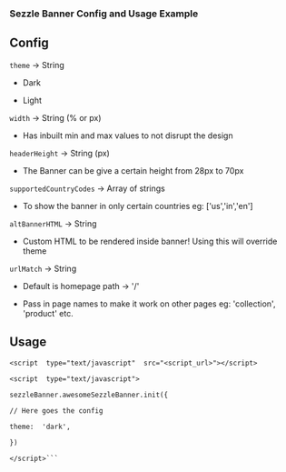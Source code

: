 ### Sezzle Banner Config and Usage Example

## Config
`theme` -> String

* Dark

* Light

  

`width` -> String (% or px)

* Has inbuilt min and max values to not disrupt the design

  

`headerHeight` -> String (px)

* The Banner can be give a certain height from 28px to 70px

  

`supportedCountryCodes` -> Array of strings

* To show the banner in only certain countries eg: ['us','in','en']

  

`altBannerHTML` -> String

* Custom HTML to be rendered inside banner! Using this will override theme

  

`urlMatch` -> String

* Default is homepage path -> '/'

* Pass in page names to make it work on other pages eg: 'collection', 'product' etc.

  
## Usage 
```
<script  type="text/javascript"  src="<script_url>"></script>

<script  type="text/javascript">

sezzleBanner.awesomeSezzleBanner.init({

// Here goes the config

theme:  'dark',

})

</script>```